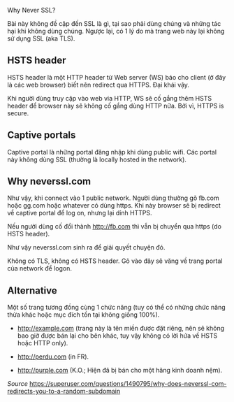 Why Never SSL?

Bài này không đề cập đến SSL là gì, tại sao phải dùng chúng và những tác hại khi không dùng chúng. Ngược lại, có 1 lý do mà trang web này lại không sử dụng SSL (aka TLS).

## HSTS header

HSTS header là một HTTP header từ Web server (WS) báo cho client (ở đây là các web browser) biết nên redirect qua HTTPS. Đại khái vậy.

Khi người dùng truy cập vào web via HTTP, WS sẽ cố gắng thêm HSTS header để browser này sẽ không cố gắng dùng HTTP nữa. Bởi vì, HTTPS is secure.

## Captive portals

Captive portal là những portal đăng nhập khi dùng public wifi. Các portal này không dùng SSL (thường là locally hosted in the network).

## Why neverssl.com

Như vậy, khi connect vào 1 public network. Người dùng thường gõ fb.com hoặc gg.com hoặc whatever có dùng https. Khi này browser sẽ bị redirect về captive portal để log on, nhưng lại dính HTTPS.

Nếu người dùng cố đổi thành http://fb.com thì vẫn bị chuyển qua https (do HSTS header).

Như vậy neverssl.com sinh ra để giải quyết chuyện đó.

Không có TLS, không có HSTS header. Gõ vào đây sẽ văng về trang portal của network để logon.

## Alternative

Một số trang tương đồng cùng 1 chức năng (tuy có thể có những chức năng thừa khác hoặc mục đích tồn tại không giống 100%).

- http://example.com (trang này là tên miền được đặt riêng, nên sẽ không bao giờ được bán lại cho bên khác, tuy vậy không có lời hứa về HSTS hoặc HTTP only).

- http://perdu.com (in FR).

- http://purple.com (K.O.; Hiện đã bị bán cho một hãng kinh doanh nệm).

_Source_ https://superuser.com/questions/1490795/why-does-neverssl-com-redirects-you-to-a-random-subdomain
